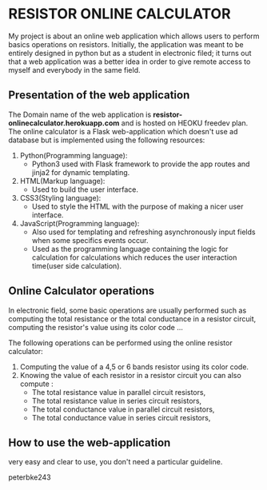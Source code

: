 # RESISTOR ONLINE CALCULATOR
   
My project is about an online web application which allows users to perform basics operations on resistors. Initially, the application was meant to be entirely designed in python but as a student in electronic filed; it turns out that a web application was a better idea in order to give remote access to myself and everybody in the same field. 
       
## Presentation of the web application
The Domain name of the web application is  **resistor-onlinecalculator.herokuapp.com** and is hosted on HEOKU freedev plan.
The online calculator is a Flask web-application which doesn't use ad database but is implemented using the following resources:

1. Python(Programming language):
    * Python3 used with Flask framework to provide the app routes and jinja2 for dynamic templating.
2. HTML(Markup language):
    * Used to build the user interface.
3. CSS3(Styling language):
    * Used to style the HTML with the purpose of making a nicer user interface. 
4. JavaScript(Programming language):
    * Also used for templating and refreshing asynchronously input fields when some specifics events occur.
    * Used as the programming language containing the logic for calculation for calculations which reduces the user interaction time(user side calculation).
 
## Online Calculator operations 
In electronic field, some basic operations are usually performed such as computing the total resistance or the total conductance in a resistor circuit, computing the resistor's value using its color code ...

The following operations can be performed using the online resistor calculator:
1. Computing the value of a 4,5 or 6 bands resistor using its color code.
2. Knowing the value of each resistor in a resistor circuit you can also compute :
    * The total resistance value in parallel circuit resistors,
    * The total resistance value in series circuit resistors,
    * The total conductance value in parallel circuit resistors,
    * The total conductance value in series circuit resistors,

## How to use the web-application 

very easy and clear to use, you don't need a particular guideline. 



peterbke243
